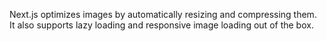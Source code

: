 Next.js optimizes images by automatically resizing and compressing them. It also supports lazy loading and responsive image loading out of the box.